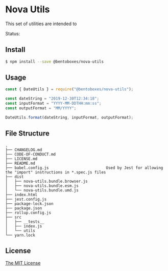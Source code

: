 # Nova Utils

This set of utilities are intended to 

Status:

## Install

```bash
$ npm install --save @bentoboxes/nova-utils
```

## Usage

```javascript
const { DateUtils } = require("@bentoboxes/nova-utils");

const dateString = "2019-12-30T12:34:18";
const inputFormat = "YYYY-MM-DDTHH:mm:ss";
const outputFormat = "MM/YYYY";

DateUtils.format(dateString, inputFormat, outputFormat);
```

## File Structure
```
.
├── CHANGELOG.md
├── CODE-OF-CONDUCT.md
├── LICENSE.md
├── README.md
├── babel.config.js                         Used by Jest for allowing the "import" instructions in *.spec.js files
├── dist
│   ├── nova-utils.bundle.browser.js
│   ├── nova-utils.bundle.esm.js
│   └── nova-utils.bundle.umd.js
├── index.html
├── jest.config.js
├── package-lock.json
├── package.json
├── rollup.config.js
├── src
│   ├── __tests__
│   ├── index.js
│   └── utils
└── yarn.lock

```

## License

[The MIT License](http://opensource.org/licenses/MIT)

